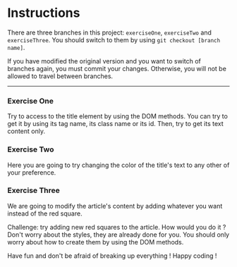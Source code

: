 # Instructions

There are three branches in this project: `exerciseOne`, `exerciseTwo` and `exerciseThree`. You should switch to them by using `git checkout [branch name]`.

If you have modified the original version and you want to switch of branches again, you must commit your changes. Otherwise, you will not be allowed to travel between branches.

***

### Exercise One

Try to access to the title element by using the DOM methods.
You can try to get it by using its tag name, its class name or its id.
Then, try to get its text content only.

### Exercise Two

Here you are going to try changing the color of the title's text to any other of your preference.

### Exercise Three

We are going to modify the article's content by adding whatever you want instead of the red square.

Challenge: try adding new red squares to the article. How would you do it ?
Don't worry about the styles, they are already done for you. You should only worry about how to create them by using the DOM methods.

Have fun and don't be afraid of breaking up everything !
Happy coding !